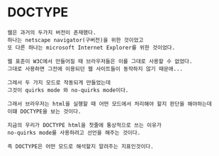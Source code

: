 # DOCTYPE

    웹은 과거의 두가지 버전이 존재했다.
    하나는 netscape navigator(구버전)을 위한 것이었고
    또 다른 하나는 microsoft Internet Explorer를 위한 것이었다.

    웹 표준이 W3C에서 만들어질 때 브라우저들은 이를 그대로 사용할 수 없었다.
    그대로 사용하면 그전에 이용되던 웹 사이트들이 동작하지 않기 때문애...

    그레서 두 가지 모드로 작동되게 만들었는데
    그것이 quirks mode 와 no-quirks mode이다.

    그래서 브라우저는 html을 실행할 때 어떤 모드에서 처리해야 할지 판단을 해야하는데
    이떄 DOCTYPE을 보는 것이다.

    지금의 우리가 DOCTYPE html을 첫줄에 통상적으로 쓰는 이유가
    no-quirks mode를 사용하려고 선언을 해주는 것이다.

    즉 DOCTYPE은 어떤 모드로 해석할지 알려주는 지표인것이다.

